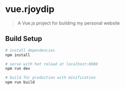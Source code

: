 # vue.rjoydip

> A Vue.js project for building my personal website

## Build Setup

``` bash
# install dependencies
npm install

# serve with hot reload at localhost:8080
npm run dev

# build for production with minification
npm run build
```